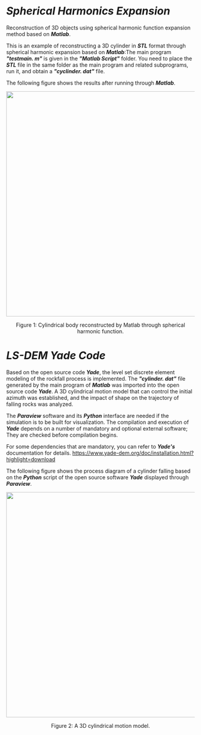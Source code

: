 # ***Spherical Harmonics Expansion***

Reconstruction of 3D objects using spherical harmonic function expansion method based on ***Matlab***.

This is an example of reconstructing a 3D cylinder in ***STL*** format through spherical harmonic expansion based on ***Matlab***:The main program ***"testmain. m"*** is given in the ***"Matlab Script"*** folder. You need to place the ***STL*** file in the same folder as the main program and related subprograms, run it, and obtain a ***"cyclinder. dat"*** file.

The following figure shows the results after running through ***Matlab***.
<div align=center><img src="https://github.com/JiabaoCottage/SHE-and-LS-DEM/blob/master/SPH/Image/cylinder.jpg" width="600px">
</div>

<p align="center">Figure 1: Cylindrical body reconstructed by Matlab through spherical harmonic function.</p>


# ***LS-DEM Yade Code***

Based on the open source code ***Yade***, the level set discrete element modeling of the rockfall process is implemented. 
The ***"cylinder. dat"*** file generated by the main program of ***Matlab*** was imported into the open source code ***Yade***.
A 3D cylindrical motion model that can control the initial azimuth was established, and the impact of shape on the trajectory of falling rocks was analyzed.

The ***Paraview*** software and its ***Python*** interface are needed if the simulation is to be built for visualization. The compilation and execution of ***Yade*** depends on a number of mandatory and optional external software; They are checked before compilation begins. 

For some dependencies that are mandatory, you can refer to ***Yade's*** documentation for details. https://www.yade-dem.org/doc/installation.html?highlight=download

The following figure shows the process diagram of a cylinder falling based on the ***Python*** script of the open source software ***Yade*** displayed through ***Paraview***.



<div align=center><img src="https://github.com/JiabaoCottage/SHE-and-LS-DEM/blob/master/LS-DEM/Video/cylinder.gif?raw=true" width="600px" >
</div>

<p align="center">Figure 2: A 3D cylindrical motion model.</p>

